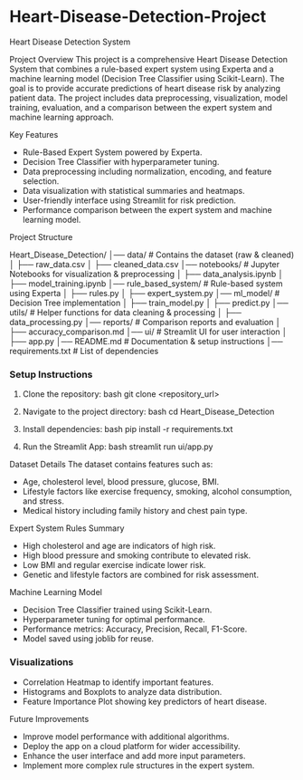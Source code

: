 # Heart-Disease-Detection-Project
Heart Disease Detection System

 Project Overview
This project is a comprehensive Heart Disease Detection System that combines a rule-based expert system using Experta and a machine learning model (Decision Tree Classifier using Scikit-Learn). The goal is to provide accurate predictions of heart disease risk by analyzing patient data. The project includes data preprocessing, visualization, model training, evaluation, and a comparison between the expert system and machine learning approach.

 Key Features
- Rule-Based Expert System powered by Experta.
- Decision Tree Classifier with hyperparameter tuning.
- Data preprocessing including normalization, encoding, and feature selection.
- Data visualization with statistical summaries and heatmaps.
- User-friendly interface using Streamlit for risk prediction.
- Performance comparison between the expert system and machine learning model.

 Project Structure

Heart_Disease_Detection/
│── data/                   # Contains the dataset (raw & cleaned)
│   ├── raw_data.csv
│   ├── cleaned_data.csv
│── notebooks/              # Jupyter Notebooks for visualization & preprocessing
│   ├── data_analysis.ipynb
│   ├── model_training.ipynb
│── rule_based_system/      # Rule-based system using Experta
│   ├── rules.py
│   ├── expert_system.py
│── ml_model/               # Decision Tree implementation
│   ├── train_model.py
│   ├── predict.py
│── utils/                  # Helper functions for data cleaning & processing
│   ├── data_processing.py
│── reports/                # Comparison reports and evaluation
│   ├── accuracy_comparison.md
│── ui/                     # Streamlit UI for user interaction
│   ├── app.py
│── README.md               # Documentation & setup instructions
│── requirements.txt        # List of dependencies


### Setup Instructions
1. Clone the repository:
bash
git clone <repository_url>

2. Navigate to the project directory:
bash
cd Heart_Disease_Detection

3. Install dependencies:
bash
pip install -r requirements.txt

4. Run the Streamlit App:
bash
streamlit run ui/app.py


 Dataset Details
The dataset contains features such as:
- Age, cholesterol level, blood pressure, glucose, BMI.
- Lifestyle factors like exercise frequency, smoking, alcohol consumption, and stress.
- Medical history including family history and chest pain type.

 Expert System Rules Summary
- High cholesterol and age are indicators of high risk.
- High blood pressure and smoking contribute to elevated risk.
- Low BMI and regular exercise indicate lower risk.
- Genetic and lifestyle factors are combined for risk assessment.

 Machine Learning Model
- Decision Tree Classifier trained using Scikit-Learn.
- Hyperparameter tuning for optimal performance.
- Performance metrics: Accuracy, Precision, Recall, F1-Score.
- Model saved using joblib for reuse.

### Visualizations
- Correlation Heatmap to identify important features.
- Histograms and Boxplots to analyze data distribution.
- Feature Importance Plot showing key predictors of heart disease.

 Future Improvements
- Improve model performance with additional algorithms.
- Deploy the app on a cloud platform for wider accessibility.
- Enhance the user interface and add more input parameters.
- Implement more complex rule structures in the expert system.
